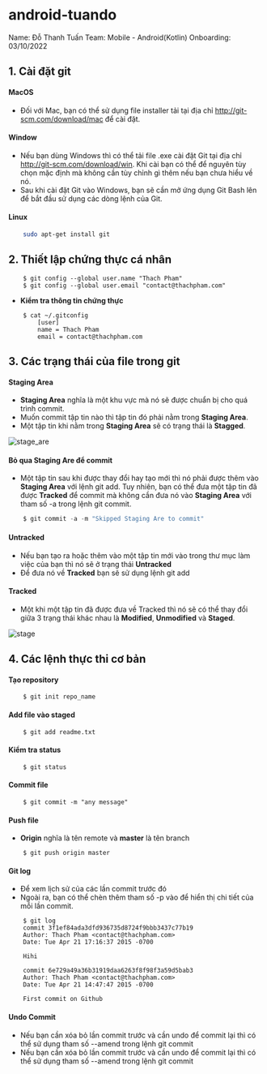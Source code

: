 # android-tuando

Name: Đỗ Thanh Tuấn Team: Mobile - Android(Kotlin) Onboarding: 03/10/2022 
 
## 1. Cài đặt git
#### MacOS
  - Đối với Mac, bạn có thể sử dụng file installer tải tại địa chỉ http://git-scm.com/download/mac để cài đặt.
#### Window
  - Nếu bạn dùng Windows thì có thể tải file .exe cài đặt Git tại địa chỉ http://git-scm.com/download/win. Khi cài bạn có thể để nguyên tùy chọn mặc định mà không cần tùy chỉnh gì thêm nếu bạn chưa hiểu về nó.
  - Sau khi cài đặt Git vào Windows, bạn sẽ cần mở ứng dụng Git Bash lên để bắt đầu sử dụng các dòng lệnh của Git.
#### Linux
``` sh  
    sudo apt-get install git
```

## 2. Thiết lập chứng thực cá nhân
``` git
    $ git config --global user.name "Thach Pham"
    $ git config --global user.email "contact@thachpham.com"
```

- **Kiểm tra thông tin chứng thực**
``` shell
    $ cat ~/.gitconfig
        [user]
        name = Thach Pham
        email = contact@thachpham.com
```

## 3. Các trạng thái của file trong git

#### Staging Area
  - **Staging Area** nghĩa là một khu vực mà nó sẽ được chuẩn bị cho quá trình commit.
  - Muốn commit tập tin nào thì tập tin đó phải nằm trong **Staging Area**.
  - Một tập tin khi nằm trong **Staging Area** sẽ có trạng thái là **Stagged**.

  ![stage_are](https://thachpham.com/wp-content/uploads/2015/04/git-staging-area.png)
  
  
#### Bỏ qua Staging Are để commit
  - Một tập tin sau khi được thay đổi hay tạo mới thì nó phải được thêm vào **Staging Area** với lệnh git add. Tuy nhiên, bạn có thể đưa một tập tin đã được **Tracked** để commit mà không cần đưa nó vào **Staging Area** với tham số -a trong lệnh git commit.
``` kt
    $ git commit -a -m "Skipped Staging Are to commit"
```

#### Untracked
- Nếu bạn tạo ra hoặc thêm vào một tập tin mới vào trong thư mục làm việc của bạn thì nó sẽ ở trạng thái **Untracked**
- Để đưa nó về **Tracked** bạn sẽ sử dụng lệnh git add

#### Tracked
- Một khi một tập tin đã được đưa về Tracked thì nó sẽ có thể thay đổi giữa 3 trạng thái khác nhau là **Modified**, **Unmodified** và **Staged**.

![stage](https://thachpham.com/wp-content/uploads/2015/04/git-lifecycle.png)

## 4. Các lệnh thực thi cơ bản

#### Tạo repository
``` git
    $ git init repo_name
```

#### Add file vào staged
``` git
    $ git add readme.txt
```

#### Kiểm tra status
``` git
    $ git status
```

#### Commit file
``` git
    $ git commit -m "any message"
```

#### Push file
- **Origin** nghĩa là tên remote và **master** là tên branch
``` git
    $ git push origin master
```

#### Git log
- Để xem lịch sử của các lần commit trước đó
- Ngoài ra, bạn có thể chèn thêm tham số -p vào để hiển thị chi tiết của mỗi lần commit.
``` git
    $ git log
    commit 3f1ef84ada3dfd936735d8724f9bbb3437c77b19
    Author: Thach Pham <contact@thachpham.com>
    Date: Tue Apr 21 17:16:37 2015 -0700

    Hihi

    commit 6e729a49a36b31919daa6263f8f98f3a59d5bab3
    Author: Thach Pham <contact@thachpham.com>
    Date: Tue Apr 21 14:47:47 2015 -0700

    First commit on Github
```

#### Undo Commit
-   Nếu bạn cần xóa bỏ lần commit trước và cần undo để commit lại thì có thể sử dụng tham số --amend trong lệnh git commit
-  Nếu bạn cần xóa bỏ lần commit trước và cần undo để commit lại thì có thể sử dụng tham số --amend trong lệnh git commit







